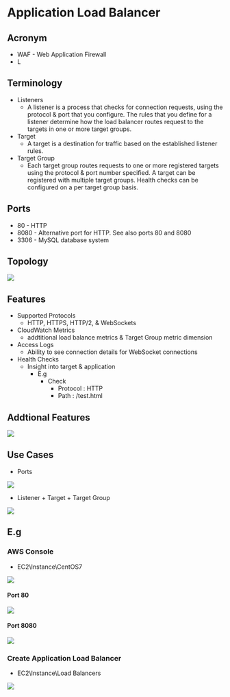 # Application Load Balancer

## Acronym
* WAF - Web Application Firewall
* L

## Terminology
* Listeners
  * A listener is a process that checks for connection requests,
    using the protocol & port that you configure. The rules that
    you define for a listener determine how the load balancer
    routes request to the targets in one or more target groups.
* Target
  * A target is a destination for traffic based on the established
    listener rules.
* Target Group
  * Each target group routes requests to one or more registered
    targets using the protocol & port number specified.
    A target can be registered with multiple target groups.
    Health checks can be configured on a per target group basis.

## Ports 
* 80 - HTTP
* 8080 - Alternative port for HTTP. See also ports 80 and 8080
* 3306 - MySQL database system

## Topology
[<img src="https://i.imgur.com/26Z96zL.png">](https://i.imgur.com/26Z96zL.png)

## Features
* Supported Protocols
  * HTTP, HTTPS, HTTP/2, & WebSockets
* CloudWatch Metrics
  * addtitional load balance metrics & Target Group metric dimension
* Access Logs
  * Ability to see connection details for WebSocket connections
* Health Checks
  * Insight into target & application
    * E.g
      * Check
        * Protocol : HTTP
        * Path : /test.html

## Addtional Features
[<img src="https://i.imgur.com/kXctbMi.png">](https://i.imgur.com/kXctbMi.png)

## Use Cases
* Ports

[<img src="https://i.imgur.com/z3tdRtd.png">](https://i.imgur.com/z3tdRtd.png)

* Listener + Target + Target Group

[<img src="https://i.imgur.com/JlSIMpA.png">](https://i.imgur.com/JlSIMpA.png)

## E.g
### AWS Console
* EC2\Instance\CentOS7

[<img src="httpshttps://i.imgur.com/b5H05Be.png">](https://i.imgur.com/b5H05Be.png)

#### Port 80
[<img src="https://i.imgur.com/TF2caXJ.png">](https://i.imgur.com/TF2caXJ.png)

#### Port 8080
[<img src="https://i.imgur.com/ufV6Eow.png">](https://i.imgur.com/ufV6Eow.png)

### Create Application Load Balancer
* EC2\Instance\Load Balancers

[<img src="https://i.imgur.com/Oei8E79.png">](https://i.imgur.com/Oei8E79.png)
